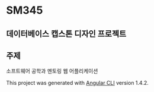 # SM345

## 데이터베이스 캡스톤 디자인 프로젝트

## 주제

소프트웨어 공학과 멘토링 웹 어플리케이션

This project was generated with [Angular CLI](https://github.com/angular/angular-cli) version 1.4.2.

